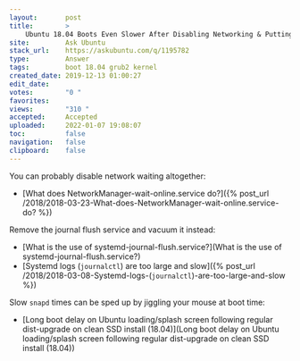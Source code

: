 ```yaml
---
layout:       post
title:        >
    Ubuntu 18.04 Boots Even Slower After Disabling Networking & Putting 'noresume' to the Boot kernel?
site:         Ask Ubuntu
stack_url:    https://askubuntu.com/q/1195782
type:         Answer
tags:         boot 18.04 grub2 kernel
created_date: 2019-12-13 01:00:27
edit_date:    
votes:        "0 "
favorites:    
views:        "310 "
accepted:     Accepted
uploaded:     2022-01-07 19:08:07
toc:          false
navigation:   false
clipboard:    false
---
```


You can probably disable network waiting altogether:

- [What does NetworkManager-wait-online.service do?]({% post_url /2018/2018-03-23-What-does-NetworkManager-wait-online.service-do? %})

Remove the journal flush service and vacuum it instead:

- [What is the use of systemd-journal-flush.service?](What is the use of systemd-journal-flush.service?)
- [Systemd logs (`journalctl`) are too large and slow]({% post_url /2018/2018-03-08-Systemd-logs-(`journalctl`)-are-too-large-and-slow %})

Slow `snapd` times can be sped up by jiggling your mouse at boot time:

- [Long boot delay on Ubuntu loading/splash screen following regular dist-upgrade on clean SSD install (18.04)](Long boot delay on Ubuntu loading/splash screen following regular dist-upgrade on clean SSD install (18.04))
